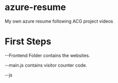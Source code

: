 # azure-resume
My own azure resume following ACG project videos

# First Steps
--Frontend Folder contains the websites.

--main.js contains visitor counter code.

--js

